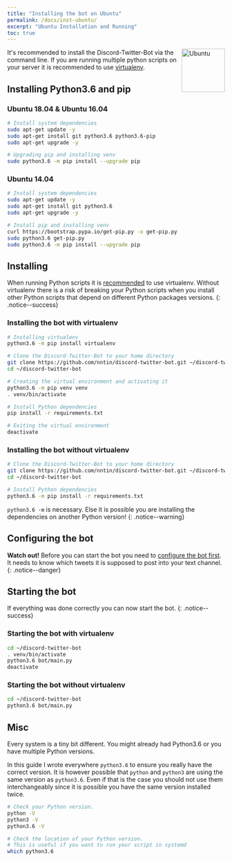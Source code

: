 ```yaml
---
title: "Installing the bot on Ubuntu"
permalink: /docs/inst-ubuntu/
excerpt: "Ubuntu Installation and Running"
toc: true
---
```


<img class="doc-img" src="{{ site.baseurl }}/assets/images/ubuntu.png" alt="Ubuntu" style="width: 100px; float: right;"/>

It's recommended to install the Discord-Twitter-Bot via the command line.
If you are running multiple python scripts on your server it is recommended
to use [virtualenv](#installing-the-bot-with-virtualenv).

## Installing Python3.6 and pip
### Ubuntu 18.04 & Ubuntu 16.04

```bash
# Install system dependencies
sudo apt-get update -y
sudo apt-get install git python3.6 python3.6-pip
sudo apt-get upgrade -y

# Upgrading pip and installing venv
sudo python3.6 -m pip install --upgrade pip
```

### Ubuntu 14.04

```bash
# Install system dependencies
sudo apt-get update -y
sudo apt-get install git python3.6
sudo apt-get upgrade -y

# Install pip and installing venv
curl https://bootstrap.pypa.io/get-pip.py -o get-pip.py
sudo python3.6 get-pip.py
sudo python3.6 -m pip install --upgrade pip
```


## Installing
When running Python scripts it is [recommended](#installing-the-bot-with-virtualenv)
to use virtualenv. Without virtualenv there is a risk of breaking your Python
scripts when you install other Python scripts that depend on different Python
packages versions.
{: .notice--success}

### Installing the bot with virtualenv
```bash
# Installing virtualenv
python3.6 -m pip install virtualenv

# Clone the Discord-Twitter-Bot to your home directory
git clone https://github.com/nntin/discord-twitter-bot.git ~/discord-twitter-bot -b master
cd ~/discord-twitter-bot

# Creating the virtual environment and activating it
python3.6 -m pip venv venv
. venv/bin/activate

# Install Python dependencies
pip install -r requirements.txt

# Exiting the virtual environment
deactivate
```


### Installing the bot without virtualenv

```bash
# Clone the Discord-Twitter-Bot to your home directory
git clone https://github.com/nntin/discord-twitter-bot.git ~/discord-twitter-bot -b master
cd ~/discord-twitter-bot

# Install Python dependencies
python3.6 -m pip install -r requirements.txt
```

`python3.6 -m` is necessary. Else it is possible you are installing the
dependencies on another Python version!
{: .notice--warning}

## Configuring the bot

**Watch out!** Before you can start the bot you need to
[configure the bot first](/discord-twitter-bot/docs/configuration). It needs
to know which tweets it is supposed to post into your text channel.
{: .notice--danger}

## Starting the bot

If everything was done correctly you can now start the bot.
{: .notice--success}

### Starting the bot with virtualenv

```bash
cd ~/discord-twitter-bot
. venv/bin/activate
python3.6 bot/main.py
deactivate
```

### Starting the bot without virtualenv

```bash
cd ~/discord-twitter-bot
python3.6 bot/main.py
```

## Misc

Every system is a tiny bit different. You might already had Python3.6 or you
have multiple Python versions.

In this guide I wrote everywhere `python3.6` to ensure you really have the
correct version. It is however possible that `python` and `python3` are using
the same version as `python3.6`. Even if that is the case you should not use
them interchangeably since it is possible you have the same version installed
twice.  


```bash
# Check your Python version.
python -V
python3 -V
python3.6 -V

# Check the location of your Python version.
# This is useful if you want to run your script in systemd
which python3.6
```
